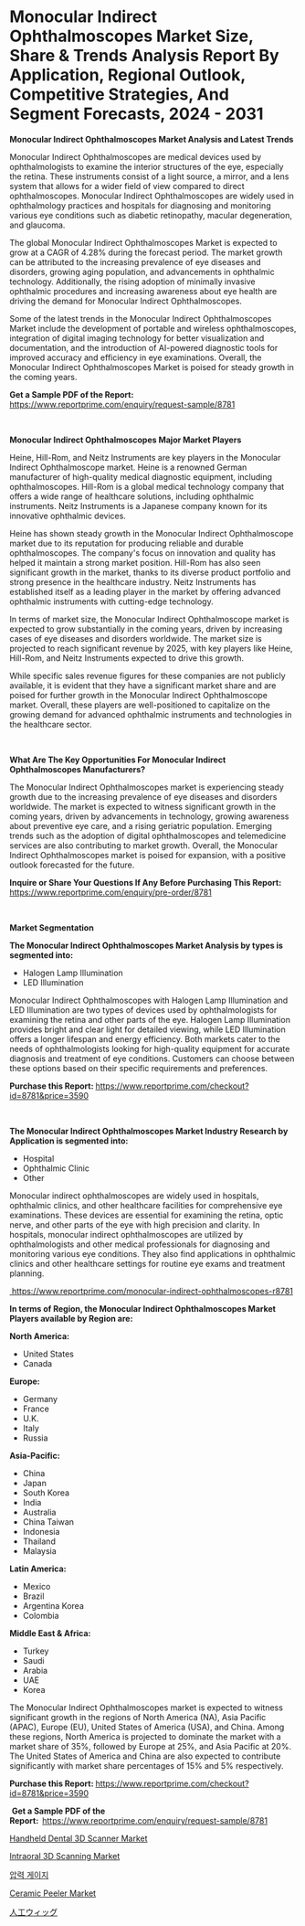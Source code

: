 <p><h1>Monocular Indirect Ophthalmoscopes Market Size, Share & Trends Analysis Report By Application, Regional Outlook, Competitive Strategies, And Segment Forecasts, 2024 - 2031</h1></p><p><strong>Monocular Indirect Ophthalmoscopes Market Analysis and Latest Trends</strong></p>
<p><p>Monocular Indirect Ophthalmoscopes are medical devices used by ophthalmologists to examine the interior structures of the eye, especially the retina. These instruments consist of a light source, a mirror, and a lens system that allows for a wider field of view compared to direct ophthalmoscopes. Monocular Indirect Ophthalmoscopes are widely used in ophthalmology practices and hospitals for diagnosing and monitoring various eye conditions such as diabetic retinopathy, macular degeneration, and glaucoma.</p><p>The global Monocular Indirect Ophthalmoscopes Market is expected to grow at a CAGR of 4.28% during the forecast period. The market growth can be attributed to the increasing prevalence of eye diseases and disorders, growing aging population, and advancements in ophthalmic technology. Additionally, the rising adoption of minimally invasive ophthalmic procedures and increasing awareness about eye health are driving the demand for Monocular Indirect Ophthalmoscopes.</p><p>Some of the latest trends in the Monocular Indirect Ophthalmoscopes Market include the development of portable and wireless ophthalmoscopes, integration of digital imaging technology for better visualization and documentation, and the introduction of AI-powered diagnostic tools for improved accuracy and efficiency in eye examinations. Overall, the Monocular Indirect Ophthalmoscopes Market is poised for steady growth in the coming years.</p></p>
<p><strong>Get a Sample PDF of the Report:&nbsp;</strong> <a href="https://www.reportprime.com/enquiry/request-sample/8781">https://www.reportprime.com/enquiry/request-sample/8781</a></p>
<p>&nbsp;</p>
<p><strong>Monocular Indirect Ophthalmoscopes Major Market Players</strong></p>
<p><p>Heine, Hill-Rom, and Neitz Instruments are key players in the Monocular Indirect Ophthalmoscope market. Heine is a renowned German manufacturer of high-quality medical diagnostic equipment, including ophthalmoscopes. Hill-Rom is a global medical technology company that offers a wide range of healthcare solutions, including ophthalmic instruments. Neitz Instruments is a Japanese company known for its innovative ophthalmic devices.</p><p>Heine has shown steady growth in the Monocular Indirect Ophthalmoscope market due to its reputation for producing reliable and durable ophthalmoscopes. The company's focus on innovation and quality has helped it maintain a strong market position. Hill-Rom has also seen significant growth in the market, thanks to its diverse product portfolio and strong presence in the healthcare industry. Neitz Instruments has established itself as a leading player in the market by offering advanced ophthalmic instruments with cutting-edge technology.</p><p>In terms of market size, the Monocular Indirect Ophthalmoscope market is expected to grow substantially in the coming years, driven by increasing cases of eye diseases and disorders worldwide. The market size is projected to reach significant revenue by 2025, with key players like Heine, Hill-Rom, and Neitz Instruments expected to drive this growth.</p><p>While specific sales revenue figures for these companies are not publicly available, it is evident that they have a significant market share and are poised for further growth in the Monocular Indirect Ophthalmoscope market. Overall, these players are well-positioned to capitalize on the growing demand for advanced ophthalmic instruments and technologies in the healthcare sector.</p></p>
<p>&nbsp;</p>
<p><strong>What Are The Key Opportunities For Monocular Indirect Ophthalmoscopes Manufacturers?</strong></p>
<p><p>The Monocular Indirect Ophthalmoscopes market is experiencing steady growth due to the increasing prevalence of eye diseases and disorders worldwide. The market is expected to witness significant growth in the coming years, driven by advancements in technology, growing awareness about preventive eye care, and a rising geriatric population. Emerging trends such as the adoption of digital ophthalmoscopes and telemedicine services are also contributing to market growth. Overall, the Monocular Indirect Ophthalmoscopes market is poised for expansion, with a positive outlook forecasted for the future.</p></p>
<p><strong>Inquire or Share Your Questions If Any Before Purchasing This Report:</strong> <a href="https://www.reportprime.com/enquiry/pre-order/8781">https://www.reportprime.com/enquiry/pre-order/8781</a></p>
<p>&nbsp;</p>
<p><strong>Market Segmentation</strong></p>
<p><strong>The Monocular Indirect Ophthalmoscopes Market Analysis by types is segmented into:</strong></p>
<p><ul><li>Halogen Lamp Illumination</li><li>LED Illumination</li></ul></p>
<p><p>Monocular Indirect Ophthalmoscopes with Halogen Lamp Illumination and LED Illumination are two types of devices used by ophthalmologists for examining the retina and other parts of the eye. Halogen Lamp Illumination provides bright and clear light for detailed viewing, while LED Illumination offers a longer lifespan and energy efficiency. Both markets cater to the needs of ophthalmologists looking for high-quality equipment for accurate diagnosis and treatment of eye conditions. Customers can choose between these options based on their specific requirements and preferences.</p></p>
<p><strong>Purchase this Report:&nbsp;</strong><a href="https://www.reportprime.com/checkout?id=8781&price=3590">https://www.reportprime.com/checkout?id=8781&price=3590</a></p>
<p>&nbsp;</p>
<p><strong>The Monocular Indirect Ophthalmoscopes Market Industry Research by Application is segmented into:</strong></p>
<p><ul><li>Hospital</li><li>Ophthalmic Clinic</li><li>Other</li></ul></p>
<p><p>Monocular indirect ophthalmoscopes are widely used in hospitals, ophthalmic clinics, and other healthcare facilities for comprehensive eye examinations. These devices are essential for examining the retina, optic nerve, and other parts of the eye with high precision and clarity. In hospitals, monocular indirect ophthalmoscopes are utilized by ophthalmologists and other medical professionals for diagnosing and monitoring various eye conditions. They also find applications in ophthalmic clinics and other healthcare settings for routine eye exams and treatment planning.</p></p>
<p><a href="https://www.reportprime.com/monocular-indirect-ophthalmoscopes-r8781">&nbsp;https://www.reportprime.com/monocular-indirect-ophthalmoscopes-r8781</a></p>
<p><strong>In terms of Region, the Monocular Indirect Ophthalmoscopes Market Players available by Region are:</strong></p>
<p>
    <p> <strong> North America: </strong>
        <ul>
            <li>United States</li>
            <li>Canada</li>
        </ul>
        </p> 
    <p> <strong> Europe: </strong>
        <ul>
            <li>Germany</li>
            <li>France</li>
            <li>U.K.</li>
            <li>Italy</li>
            <li>Russia</li>
        </ul>
        </p> 
    <p> <strong> Asia-Pacific: </strong>
        <ul>
            <li>China</li>
            <li>Japan</li>
            <li>South Korea</li>
            <li>India</li>
            <li>Australia</li>
            <li>China Taiwan</li>
            <li>Indonesia</li>
            <li>Thailand</li>
            <li>Malaysia</li>
        </ul>
        </p> 
    <p> <strong> Latin America: </strong>
        <ul>
            <li>Mexico</li>
            <li>Brazil</li>
            <li>Argentina Korea</li>
            <li>Colombia</li>
        </ul>
        </p> 
    <p> <strong> Middle East & Africa: </strong>
        <ul>
            <li>Turkey</li>
            <li>Saudi</li>
            <li>Arabia</li>
            <li>UAE</li>
            <li>Korea</li>
        </ul>
    </p>
    </p>
<p><p>The Monocular Indirect Ophthalmoscopes market is expected to witness significant growth in the regions of North America (NA), Asia Pacific (APAC), Europe (EU), United States of America (USA), and China. Among these regions, North America is projected to dominate the market with a market share of 35%, followed by Europe at 25%, and Asia Pacific at 20%. The United States of America and China are also expected to contribute significantly with market share percentages of 15% and 5% respectively.</p></p>
<p><strong>Purchase this Report: </strong><a href="https://www.reportprime.com/checkout?id=8781&price=3590">https://www.reportprime.com/checkout?id=8781&price=3590</a></p>
<p>&nbsp;<strong>Get a Sample PDF of the Report:&nbsp;&nbsp;</strong><a href="https://www.reportprime.com/enquiry/request-sample/8781">https://www.reportprime.com/enquiry/request-sample/8781</a></p>
<p><strong></strong></p>
<p><p><a href="https://www.linkedin.com/pulse/handheld-dental-3d-scanner-market-size-share-amp-trends-analysis-eapme">Handheld Dental 3D Scanner Market</a></p><p><a href="https://www.linkedin.com/pulse/intraoral-3d-scanning-market-size-growth-segmentation-regional-vhmze">Intraoral 3D Scanning Market</a></p><p><a href="https://medium.com/@jamar_anas/%EC%95%95%EB%A0%A5-%EA%B2%8C%EC%9D%B4%EC%A7%80-%EC%8B%9C%EC%9E%A5-%EB%B6%84%EC%84%9D-%EA%B8%80%EB%A1%9C%EB%B2%8C-%EC%97%85%EC%A2%85-%EC%A0%84%EB%A7%9D-%EB%B0%8F-%EC%98%88%EC%B8%A1-2024%EB%85%84%EB%B6%80%ED%84%B0-2031%EB%85%84%EA%B9%8C%EC%A7%80-597351ba6ae7">압력 게이지</a></p><p><a href="https://issuu.com/reportprime-2/docs/ceramic-peeler-market-size-2030.pptx">Ceramic Peeler Market</a></p><p><a href="https://github.com/AbigaleHuel/Market-Research-Report-List-1/blob/main/861997777593.md">人工ウィッグ</a></p></p>